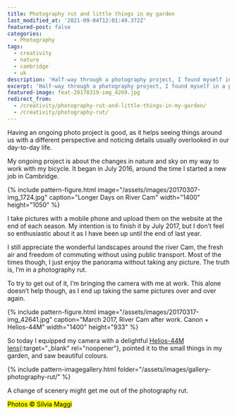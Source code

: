 ```yaml
---
title: Photography rut and little things in my garden
last_modified_at: '2021-09-04T12:01:49.372Z'
featured-post: false
categories:
  - Photography
tags:
  - creativity
  - nature
  - cambridge
  - uk
description: 'Half-way through a photography project, I found myself in a photography rut. I tried a few tricks to get out of it.'
excerpt: 'Half-way through a photography project, I found myself in a photography rut. I tried a few tricks to get out of it.'
featured-image: feat-20170319-img_4269.jpg
redirect_from:
  - /creativity/photography-rut-and-little-things-in-my-garden/
  - /creativity/photography-rut/
---
```

<p class="lead">Having an ongoing photo project is good, as it helps seeing things around us with a different perspective and noticing details usually overlooked in our day-to-day life.</p>

My ongoing project is about the changes in nature and sky on my way to work with my bicycle. It began in July 2016, around the time I started a new job in Cambridge.

{% include pattern-figure.html image="/assets/images/20170307-img_1724.jpg" caption="Longer Days on River Cam" width="1400" height="1050" %}

I take pictures with a mobile phone and upload them on the website at the end of each season. My intention is to finish it by July 2017, but I don’t feel so enthusiastic about it as I have been up until the end of last year.

I still appreciate the wonderful landscapes around the river Cam, the fresh air and freedom of commuting without using public transport. Most of the times though, I just enjoy the panorama without taking any picture. The truth is, I’m in a photography rut.

To try to get out of it, I’m bringing the camera with me at work. This alone doesn’t help though, as I end up taking the same pictures over and over again.

{% include pattern-figure.html image="/assets/images/20170317-img_42641.jpg" caption="March 2017, River Cam after work. Canon + Helios-44M" width="1400" height="933" %}

So today I equipped my camera with a delightful [Helios-44M lens](https://vintage-camera-lenses.com/helios-44-2-58mm-f2/){:target="_blank" rel="noopener"}, pointed it to the small things in my garden, and saw beautiful colours.

{% include pattern-imagegallery.html folder="/assets/images/gallery-photography-rut/" %}

A change of scenery might get me out of the photography rut.

<p class="detached"><mark class="smd-highlight small">Photos &copy; Silvia Maggi</mark></p>
